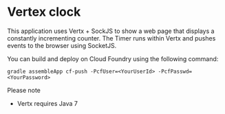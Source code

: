 Vertex clock
============

This application uses Vertx + SockJS to show a web page that displays a constantly incrementing counter.
The Timer runs within Vertx and pushes events to the browser using SocketJS.

You can build and deploy on Cloud Foundry using the following command:

	gradle assembleApp cf-push -PcfUser=<YourUserId> -PcfPasswd=<YourPassword>

Please note
* Vertx requires Java 7
